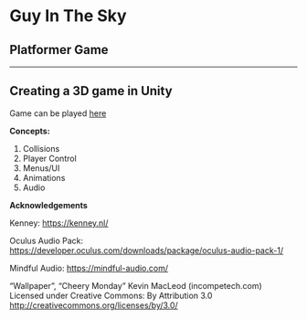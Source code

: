 # Guy In The Sky
## Platformer Game
---

## Creating a 3D game in Unity

Game can be played [here](https://aydentownsley.github.io/GuyInTheSky/)

**Concepts:**
1. Collisions
2. Player Control
3. Menus/UI
4. Animations
5. Audio



**Acknowledgements**

Kenney: https://kenney.nl/

Oculus Audio Pack: https://developer.oculus.com/downloads/package/oculus-audio-pack-1/

Mindful Audio: https://mindful-audio.com/

“Wallpaper”, “Cheery Monday” Kevin MacLeod (incompetech.com)
Licensed under Creative Commons: By Attribution 3.0
http://creativecommons.org/licenses/by/3.0/
